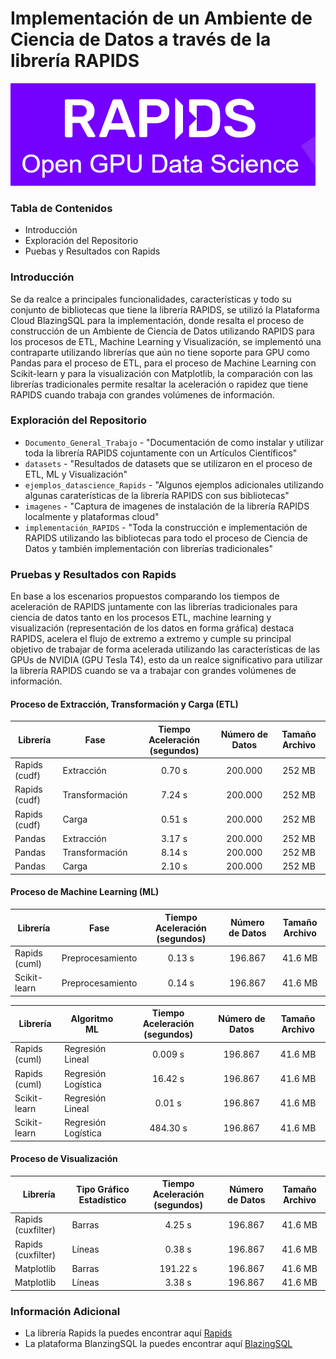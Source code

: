 # Implementación de un Ambiente de Ciencia de Datos a través de la librería RAPIDS

![Logo principal de la librería](https://github.com/JoseGuarnizo/RAPIDS/blob/master/imagenes/rapids.PNG)

### Tabla de Contenidos

- Introducción
- Exploración del Repositorio
- Puebas y Resultados con Rapids


### Introducción
Se da realce a principales funcionalidades, características y todo su conjunto de bibliotecas que tiene la librería RAPIDS, se utilizó la Plataforma Cloud BlazingSQL para la implementación, donde resalta el proceso de construcción de un Ambiente de Ciencia de Datos utilizando RAPIDS para los procesos de ETL, Machine Learning y Visualización, se implementó una contraparte utilizando librerías que aún no tiene soporte para GPU como Pandas para el proceso de ETL, para el proceso de Machine Learning con Scikit-learn y para la visualización con Matplotlib, la comparación con las librerías tradicionales permite resaltar la aceleración o rapidez que tiene RAPIDS cuando trabaja con grandes volúmenes de información.

### Exploración del Repositorio

- `Documento_General_Trabajo` - "Documentación de como instalar y utilizar toda la librería RAPIDS cojuntamente con un Artículos Científicos"
- `datasets` - "Resultados de datasets que se utilizaron en el proceso de ETL, ML y Visualización"
- `ejemplos_datascience_Rapids` - "Algunos ejemplos adicionales utilizando algunas caraterísticas de la librería RAPIDS con sus bibliotecas"
- `imagenes` - "Captura de imagenes de instalación de la librería RAPIDS localmente y plataformas cloud"
- `implementación_RAPIDS` - "Toda la construcción e implementación de RAPIDS utilizando las bibliotecas para todo el proceso de Ciencia de Datos y también implementación con librerías tradicionales"

### Pruebas y Resultados con Rapids

En base a los escenarios propuestos comparando los tiempos de aceleración de RAPIDS juntamente con las librerías tradicionales para ciencia de datos tanto en los procesos ETL, machine learning y visualización (representación de los datos en forma gráfica) destaca RAPIDS, acelera el flujo de extremo a extremo y cumple su principal objetivo de trabajar de forma acelerada utilizando las características de las GPUs de NVIDIA (GPU Tesla T4), esto da un realce significativo para utilizar la librería RAPIDS cuando se va a trabajar con grandes volúmenes de información.

#### Proceso de Extracción, Transformación y Carga (ETL)

| Librería | Fase | Tiempo Aceleración (segundos) | Número de Datos | Tamaño Archivo |
| --- | --- | :---: | :---: | :---: |
| Rapids (cudf) | Extracción | 0.70 s | 200.000 | 252 MB |
| Rapids (cudf) | Transformación | 7.24 s | 200.000 | 252 MB |
| Rapids (cudf) | Carga | 0.51 s | 200.000 | 252 MB |
| Pandas | Extracción | 3.17 s | 200.000 | 252 MB |
| Pandas | Transformación | 8.14 s | 200.000 | 252 MB |
| Pandas | Carga | 2.10 s | 200.000 | 252 MB |

#### Proceso de Machine Learning (ML)

| Librería | Fase | Tiempo Aceleración (segundos) | Número de Datos | Tamaño Archivo |
| --- | --- | :---: | :---: | :---: |
| Rapids (cuml) | Preprocesamiento | 0.13 s | 196.867 | 41.6 MB |
| Scikit-learn | Preprocesamiento | 0.14 s | 196.867 | 41.6 MB |

| Librería | Algoritmo ML | Tiempo Aceleración (segundos) | Número de Datos | Tamaño Archivo |
| --- | --- | :---: | :---: | :---: |
| Rapids (cuml) | Regresión Lineal | 0.009 s  | 196.867 | 41.6 MB |
| Rapids (cuml) | Regresión Logística | 16.42 s | 196.867 | 41.6 MB |
| Scikit-learn | Regresión Lineal | 0.01 s | 196.867 | 41.6 MB |
| Scikit-learn | Regresión Logística | 484.30 s | 196.867 | 41.6 MB |

#### Proceso de Visualización

| Librería | Tipo Gráfico Estadístico | Tiempo Aceleración (segundos) | Número de Datos | Tamaño Archivo |
| --- | --- | :---: | :---: | :---: |
| Rapids (cuxfilter) | Barras | 4.25 s  | 196.867 | 41.6 MB |
| Rapids (cuxfilter) | Líneas | 0.38 s  | 196.867 | 41.6 MB |
| Matplotlib | Barras | 191.22 s  | 196.867 | 41.6 MB |
| Matplotlib | Líneas | 3.38 s  | 196.867 | 41.6 MB |


### Información Adicional

- La librería Rapids la puedes encontrar aquí [Rapids](https://rapids.ai/)
- La plataforma BlanzingSQL la puedes encontrar aquí [BlazingSQL](https://blazingsql.com/)



